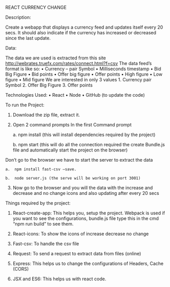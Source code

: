 REACT CURRENCY CHANGE

Description:

Create a webapp that displays a currency feed and updates itself every 20 secs. It should also indicate if the currency has increased or decreased since the last update.
            
Data:

The data we are used is extracted from this site
http://webrates.truefx.com/rates/connect.html?f=csv
      The data feed’s format is like so:
        •	Currency – pair Symbol
        •	Milliseconds timestamp
        •	Bid Big Figure
        •	Bid points
        •	Offer big figure
        •	Offer points 
        •	High figure
        •	Low figure
        •	Mid figure
      We are interested in only 3 values 1. Currency pair Symbol 2. Offer Big Figure 3. Offer points
      
Technologies Used:
      •	React
      •	Node
      •	GitHub (to update the code)
      
To run the Project:
1.	Download the zip file, extract it.
2.	Open 2 command prompts
In the first Command prompt

    a.	npm install (this will install dependencies required by the project)
    
    b.	npm start (this will do all the connection required the create Bundle.js file and automatically start the project on the browser)
    
Don’t go to the browser we have to start the server to extract the data

    a.	npm install fast-csv –save. 
    
    b.	node server.js (the serve will be working on port 3001)
    
3.	Now go to the browser and you will the data with the increase and decrease and no change icons and also updating after every 20 secs

Things required by the project:
1.	React-create-app:
This helps you, setup the project. Webpack is used if you want to see the configurations, bundle.js file type this in the cmd “npm run build” to see them.

2.	React-icons:
To show the icons of increase decrease no change

3.	Fast-csv:
To handle the csv file

4.	Request:
To send a request to extract data from files (online)

5.	Express:
This helps us to change the configurations of Headers, Cache (CORS)

6.	JSX and ES6:
This helps us with react code. 

